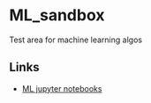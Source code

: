 # ML_sandbox
Test area for machine learning algos

## Links
* [ML jupyter notebooks](https://github.com/ageron/handson-ml)
